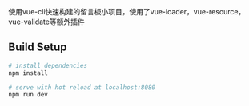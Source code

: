 使用vue-cli快速构建的留言板小项目，使用了vue-loader，vue-resource，vue-validate等额外插件

## Build Setup

``` bash
# install dependencies
npm install

# serve with hot reload at localhost:8080
npm run dev


